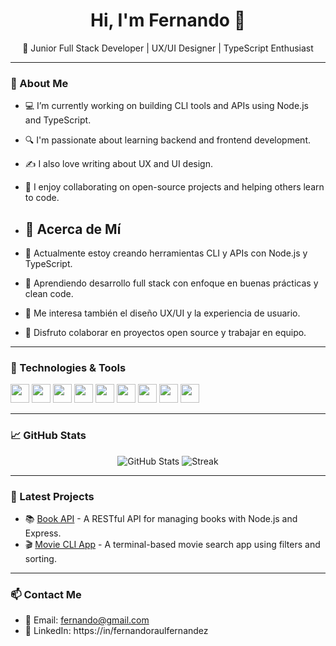 <h1 align="center">Hi, I'm Fernando 👋</h1>

<p align="center">🚀 Junior Full Stack Developer | UX/UI Designer | TypeScript Enthusiast</p>

---

### 📍 About Me
- 💻 I’m currently working on building CLI tools and APIs using Node.js and TypeScript.
- 🔍 I'm passionate about learning backend and frontend development.
- ✍️ I also love writing about UX and UI design.
- 🤝 I enjoy collaborating on open-source projects and helping others learn to code.

- ## 🧠 Acerca de Mí
- 🔭 Actualmente estoy creando herramientas CLI y APIs con Node.js y TypeScript.
- 🌱 Aprendiendo desarrollo full stack con enfoque en buenas prácticas y clean code.
- 🎨 Me interesa también el diseño UX/UI y la experiencia de usuario.
- 🤝 Disfruto colaborar en proyectos open source y trabajar en equipo.


---

### 💼 Technologies & Tools

<p align="left">
  <img src="https://cdn.jsdelivr.net/gh/devicons/devicon/icons/javascript/javascript-original.svg" height="30"/>
  <img src="https://cdn.jsdelivr.net/gh/devicons/devicon/icons/typescript/typescript-original.svg" height="30"/>
  <img src="https://cdn.jsdelivr.net/gh/devicons/devicon/icons/nodejs/nodejs-original.svg" height="30"/>
  <img src="https://cdn.jsdelivr.net/gh/devicons/devicon/icons/html5/html5-original.svg" height="30"/>
  <img src="https://cdn.jsdelivr.net/gh/devicons/devicon/icons/css3/css3-original.svg" height="30"/>
  <img src="https://cdn.jsdelivr.net/gh/devicons/devicon/icons/express/express-original.svg" height="30"/>
  <img src="https://cdn.jsdelivr.net/gh/devicons/devicon/icons/git/git-original.svg" height="30"/>
  <img src="https://cdn.jsdelivr.net/gh/devicons/devicon/icons/github/github-original.svg" height="30"/>
  <img src="https://cdn.jsdelivr.net/gh/devicons/devicon/icons/vscode/vscode-original.svg" height="30"/>
</p>

---

### 📈 GitHub Stats

<p align="center">
  <img src="https://github-readme-stats.vercel.app/api?username=TU_USUARIO&show_icons=true&theme=tokyonight" alt="GitHub Stats"/>
  <img src="https://github-readme-streak-stats.herokuapp.com/?user=TU_USUARIO&theme=tokyonight" alt="Streak"/>
</p>

---

### 📝 Latest Projects
- 📚 [Book API](https://github.com/TU_USUARIO/NOMBRE_API) - A RESTful API for managing books with Node.js and Express.
- 🎬 [Movie CLI App](https://github.com/TU_USUARIO/movie-cli) - A terminal-based movie search app using filters and sorting.

---

### 📫 Contact Me
- 💌 Email: fernando@gmail.com
- 🔗 LinkedIn: https://in/fernandoraulfernandez

